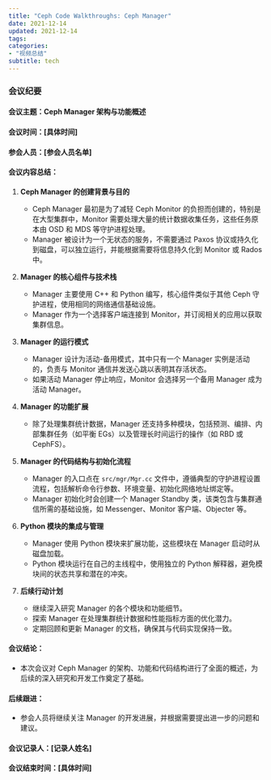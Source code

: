 ```yaml
---
title: "Ceph Code Walkthroughs: Ceph Manager"
date: 2021-12-14
updated: 2021-12-14
tags:
categories:
- "视频总结"
subtitle: tech
---
```



### 会议纪要

#### 会议主题：Ceph Manager 架构与功能概述

#### 会议时间：[具体时间]

#### 参会人员：[参会人员名单]

#### 会议内容总结：

1. **Ceph Manager 的创建背景与目的**
   - Ceph Manager 最初是为了减轻 Ceph Monitor 的负担而创建的，特别是在大型集群中，Monitor 需要处理大量的统计数据收集任务，这些任务原本由 OSD 和 MDS 等守护进程处理。
   - Manager 被设计为一个无状态的服务，不需要通过 Paxos 协议或持久化到磁盘，可以独立运行，并能根据需要将信息持久化到 Monitor 或 Rados 中。

2. **Manager 的核心组件与技术栈**
   - Manager 主要使用 C++ 和 Python 编写，核心组件类似于其他 Ceph 守护进程，使用相同的网络通信基础设施。
   - Manager 作为一个选择客户端连接到 Monitor，并订阅相关的应用以获取集群信息。

3. **Manager 的运行模式**
   - Manager 设计为活动-备用模式，其中只有一个 Manager 实例是活动的，负责与 Monitor 通信并发送心跳以表明其存活状态。
   - 如果活动 Manager 停止响应，Monitor 会选择另一个备用 Manager 成为活动 Manager。

4. **Manager 的功能扩展**
   - 除了处理集群统计数据，Manager 还支持多种模块，包括预测、编排、内部集群任务（如平衡 EGs）以及管理长时间运行的操作（如 RBD 或 CephFS）。

5. **Manager 的代码结构与初始化流程**
   - Manager 的入口点在 `src/mgr/Mgr.cc` 文件中，遵循典型的守护进程设置流程，包括解析命令行参数、环境变量、初始化网络地址绑定等。
   - Manager 初始化时会创建一个 Manager Standby 类，该类包含与集群通信所需的基础设施，如 Messenger、Monitor 客户端、Objecter 等。

6. **Python 模块的集成与管理**
   - Manager 使用 Python 模块来扩展功能，这些模块在 Manager 启动时从磁盘加载。
   - Python 模块运行在自己的主线程中，使用独立的 Python 解释器，避免模块间的状态共享和潜在的冲突。

7. **后续行动计划**
   - 继续深入研究 Manager 的各个模块和功能细节。
   - 探索 Manager 在处理集群统计数据和性能指标方面的优化潜力。
   - 定期回顾和更新 Manager 的文档，确保其与代码实现保持一致。

#### 会议结论：
- 本次会议对 Ceph Manager 的架构、功能和代码结构进行了全面的概述，为后续的深入研究和开发工作奠定了基础。

#### 后续跟进：
- 参会人员将继续关注 Manager 的开发进展，并根据需要提出进一步的问题和建议。

#### 会议记录人：[记录人姓名]

#### 会议结束时间：[具体时间]